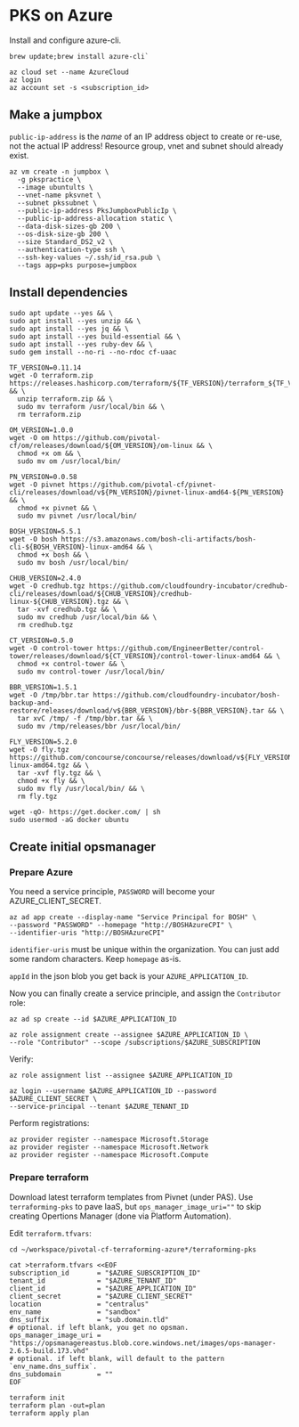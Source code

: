 # PKS on Azure

Install and configure azure-cli.

```
brew update;brew install azure-cli`

az cloud set --name AzureCloud
az login
az account set -s <subscription_id>
```

## Make a jumpbox

`public-ip-address` is the *name* of an IP address object to create or re-use, not the actual IP address!
Resource group, vnet and subnet should already exist.

```
az vm create -n jumpbox \
  -g pkspractice \
  --image ubuntults \
  --vnet-name pksvnet \
  --subnet pkssubnet \
  --public-ip-address PksJumpboxPublicIp \
  --public-ip-address-allocation static \
  --data-disk-sizes-gb 200 \
  --os-disk-size-gb 200 \
  --size Standard_DS2_v2 \
  --authentication-type ssh \
  --ssh-key-values ~/.ssh/id_rsa.pub \
  --tags app=pks purpose=jumpbox
```

## Install dependencies

```
sudo apt update --yes && \
sudo apt install --yes unzip && \
sudo apt install --yes jq && \
sudo apt install --yes build-essential && \
sudo apt install --yes ruby-dev && \
sudo gem install --no-ri --no-rdoc cf-uaac

TF_VERSION=0.11.14
wget -O terraform.zip https://releases.hashicorp.com/terraform/${TF_VERSION}/terraform_${TF_VERSION}_linux_amd64.zip && \
  unzip terraform.zip && \
  sudo mv terraform /usr/local/bin && \
  rm terraform.zip

OM_VERSION=1.0.0
wget -O om https://github.com/pivotal-cf/om/releases/download/${OM_VERSION}/om-linux && \
  chmod +x om && \
  sudo mv om /usr/local/bin/

PN_VERSION=0.0.58
wget -O pivnet https://github.com/pivotal-cf/pivnet-cli/releases/download/v${PN_VERSION}/pivnet-linux-amd64-${PN_VERSION} && \
  chmod +x pivnet && \
  sudo mv pivnet /usr/local/bin/

BOSH_VERSION=5.5.1
wget -O bosh https://s3.amazonaws.com/bosh-cli-artifacts/bosh-cli-${BOSH_VERSION}-linux-amd64 && \
  chmod +x bosh && \
  sudo mv bosh /usr/local/bin/

CHUB_VERSION=2.4.0
wget -O credhub.tgz https://github.com/cloudfoundry-incubator/credhub-cli/releases/download/${CHUB_VERSION}/credhub-linux-${CHUB_VERSION}.tgz && \
  tar -xvf credhub.tgz && \
  sudo mv credhub /usr/local/bin && \
  rm credhub.tgz

CT_VERSION=0.5.0
wget -O control-tower https://github.com/EngineerBetter/control-tower/releases/download/${CT_VERSION}/control-tower-linux-amd64 && \
  chmod +x control-tower && \
  sudo mv control-tower /usr/local/bin/

BBR_VERSION=1.5.1
wget -O /tmp/bbr.tar https://github.com/cloudfoundry-incubator/bosh-backup-and-restore/releases/download/v${BBR_VERSION}/bbr-${BBR_VERSION}.tar && \
  tar xvC /tmp/ -f /tmp/bbr.tar && \
  sudo mv /tmp/releases/bbr /usr/local/bin/

FLY_VERSION=5.2.0
wget -O fly.tgz https://github.com/concourse/concourse/releases/download/v${FLY_VERSION}/fly-${FLY_VERSION}-linux-amd64.tgz && \
  tar -xvf fly.tgz && \
  chmod +x fly && \
  sudo mv fly /usr/local/bin/ && \
  rm fly.tgz

wget -qO- https://get.docker.com/ | sh
sudo usermod -aG docker ubuntu
```

## Create initial opsmanager

### Prepare Azure

You need a service principle, `PASSWORD` will become your AZURE_CLIENT_SECRET.

```
az ad app create --display-name "Service Principal for BOSH" \
--password "PASSWORD" --homepage "http://BOSHAzureCPI" \
--identifier-uris "http://BOSHAzureCPI"
```

`identifier-uris` must be unique within the organization. You can just add some random characters. Keep `homepage` as-is.

`appId` in the json blob you get back is your `AZURE_APPLICATION_ID`.

Now you can finally create a service principle, and assign the `Contributor` role:

```
az ad sp create --id $AZURE_APPLICATION_ID

az role assignment create --assignee $AZURE_APPLICATION_ID \
--role "Contributor" --scope /subscriptions/$AZURE_SUBSCRIPTION
```

Verify:

```
az role assignment list --assignee $AZURE_APPLICATION_ID

az login --username $AZURE_APPLICATION_ID --password $AZURE_CLIENT_SECRET \
--service-principal --tenant $AZURE_TENANT_ID
```

Perform registrations:

```
az provider register --namespace Microsoft.Storage
az provider register --namespace Microsoft.Network
az provider register --namespace Microsoft.Compute
```

### Prepare terraform

Download latest terraform templates from Pivnet (under PAS). Use `terraforming-pks` to pave IaaS, but `ops_manager_image_uri=""` to skip creating Opertions Manager (done via Platform Automation).

Edit `terraform.tfvars`:

```
cd ~/workspace/pivotal-cf-terraforming-azure*/terraforming-pks

cat >terraform.tfvars <<EOF
subscription_id       = "$AZURE_SUBSCRIPTION_ID"
tenant_id             = "$AZURE_TENANT_ID"
client_id             = "$AZURE_APPLICATION_ID"
client_secret         = "$AZURE_CLIENT_SECRET"
location              = "centralus"
env_name              = "sandbox"
dns_suffix            = "sub.domain.tld"
# optional. if left blank, you get no opsman.
ops_manager_image_uri = "https://opsmanagereastus.blob.core.windows.net/images/ops-manager-2.6.5-build.173.vhd"
# optional. if left blank, will default to the pattern `env_name.dns_suffix`.
dns_subdomain         = ""
EOF

terraform init
terraform plan -out=plan
terraform apply plan
```

